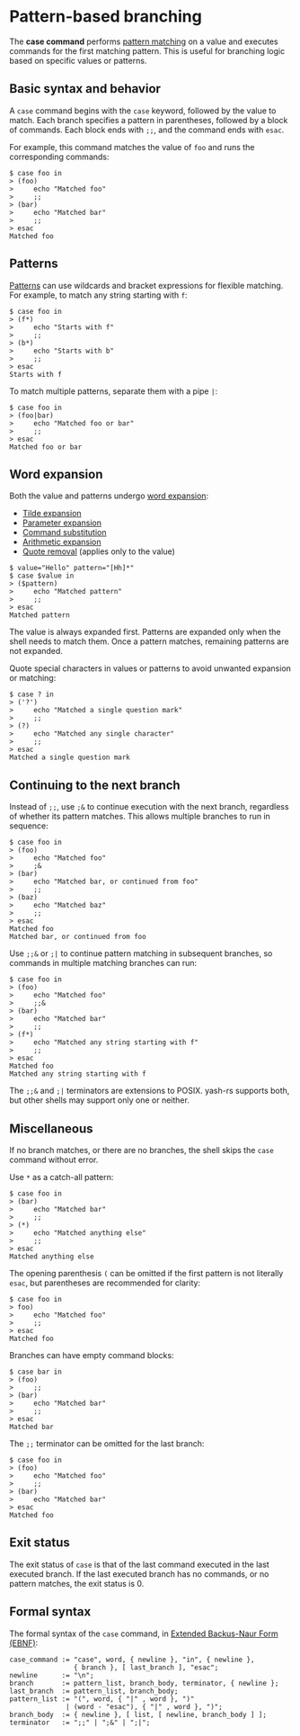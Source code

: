 # Pattern-based branching

The **case command** performs [pattern matching](../../patterns.md) on a value and executes commands for the first matching pattern. This is useful for branching logic based on specific values or patterns.

## Basic syntax and behavior

A `case` command begins with the `case` keyword, followed by the value to match. Each branch specifies a pattern in parentheses, followed by a block of commands. Each block ends with `;;`, and the command ends with `esac`.

For example, this command matches the value of `foo` and runs the corresponding commands:

```shell
$ case foo in
> (foo)
>     echo "Matched foo"
>     ;;
> (bar)
>     echo "Matched bar"
>     ;;
> esac
Matched foo
```

## Patterns

[Patterns](../../patterns.md) can use wildcards and bracket expressions for flexible matching. For example, to match any string starting with `f`:

```shell
$ case foo in
> (f*)
>     echo "Starts with f"
>     ;;
> (b*)
>     echo "Starts with b"
>     ;;
> esac
Starts with f
```

To match multiple patterns, separate them with a pipe `|`:

```shell
$ case foo in
> (foo|bar)
>     echo "Matched foo or bar"
>     ;;
> esac
Matched foo or bar
```

## Word expansion

Both the value and patterns undergo [word expansion](../words/index.html#word-expansion):

- [Tilde expansion](../words/tilde.md)
- [Parameter expansion](../words/parameters.md)
- [Command substitution](../words/command_substitution.md)
- [Arithmetic expansion](../words/arithmetic.md)
- [Quote removal](../words/quoting.md#quote-removal) (applies only to the value)

```shell
$ value="Hello" pattern="[Hh]*"
$ case $value in
> ($pattern)
>     echo "Matched pattern"
>     ;;
> esac
Matched pattern
```

The value is always expanded first. Patterns are expanded only when the shell needs to match them. Once a pattern matches, remaining patterns are not expanded.

Quote special characters in values or patterns to avoid unwanted expansion or matching:

```shell
$ case ? in
> ('?')
>     echo "Matched a single question mark"
>     ;;
> (?)
>     echo "Matched any single character"
>     ;;
> esac
Matched a single question mark
```

## Continuing to the next branch

Instead of `;;`, use `;&` to continue execution with the next branch, regardless of whether its pattern matches. This allows multiple branches to run in sequence:

```shell
$ case foo in
> (foo)
>     echo "Matched foo"
>     ;&
> (bar)
>     echo "Matched bar, or continued from foo"
>     ;;
> (baz)
>     echo "Matched baz"
>     ;;
> esac
Matched foo
Matched bar, or continued from foo
```

Use `;;&` or `;|` to continue pattern matching in subsequent branches, so commands in multiple matching branches can run:

```shell
$ case foo in
> (foo)
>     echo "Matched foo"
>     ;;&
> (bar)
>     echo "Matched bar"
>     ;;
> (f*)
>     echo "Matched any string starting with f"
>     ;;
> esac
Matched foo
Matched any string starting with f
```

The `;;&` and `;|` terminators are extensions to POSIX. yash-rs supports both, but other shells may support only one or neither.

## Miscellaneous

If no branch matches, or there are no branches, the shell skips the `case` command without error.

Use `*` as a catch-all pattern:

```shell
$ case foo in
> (bar)
>     echo "Matched bar"
>     ;;
> (*)
>     echo "Matched anything else"
>     ;;
> esac
Matched anything else
```

The opening parenthesis `(` can be omitted if the first pattern is not literally `esac`, but parentheses are recommended for clarity:

```shell
$ case foo in
> foo)
>     echo "Matched foo"
>     ;;
> esac
Matched foo
```

Branches can have empty command blocks:

```shell
$ case bar in
> (foo)
>     ;;
> (bar)
>     echo "Matched bar"
>     ;;
> esac
Matched bar
```

The `;;` terminator can be omitted for the last branch:

```shell
$ case foo in
> (foo)
>     echo "Matched foo"
>     ;;
> (bar)
>     echo "Matched bar"
> esac
Matched foo
```

## Exit status

The exit status of `case` is that of the last command executed in the last executed branch. If the last executed branch has no commands, or no pattern matches, the exit status is 0.

## Formal syntax

The formal syntax of the `case` command, in [Extended Backus-Naur Form (EBNF)](https://en.wikipedia.org/wiki/Extended_Backus%E2%80%93Naur_form):

```ebnf
case_command := "case", word, { newline }, "in", { newline },
                { branch }, [ last_branch ], "esac";
newline      := "\n";
branch       := pattern_list, branch_body, terminator, { newline };
last_branch  := pattern_list, branch_body;
pattern_list := "(", word, { "|" , word }, ")"
              | (word - "esac"), { "|" , word }, ")";
branch_body  := { newline }, [ list, [ newline, branch_body ] ];
terminator   := ";;" | ";&" | ";|";
```
